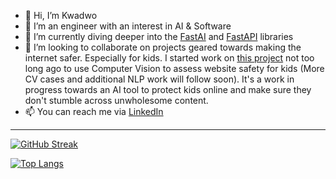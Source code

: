 - 👋 Hi, I’m Kwadwo
- 👀 I’m an engineer with an interest in AI & Software
- 🌱 I’m currently diving deeper into the [FastAI](https://www.fast.ai/) and [FastAPI](https://fastapi.tiangolo.com/) libraries
- 💞️ I’m looking to collaborate on projects geared towards making the internet safer. Especially for kids. I started work on [this project](https://huggingface.co/spaces/KayO/WebsiteImageSafetyAnalyzer) not too long ago to use Computer Vision to assess website safety for kids (More CV cases and additional NLP work will follow soon).
It's a work in progress towards an AI tool to protect kids online and make sure they don't stumble across unwholesome content.
- 📫 You can reach me via [LinkedIn](https://www.linkedin.com/in/kwadwo-agyapon-ntra/)

---

[![GitHub Streak](http://github-readme-streak-stats.herokuapp.com?user=kayo-gh&theme=dark&background=000000)](https://git.io/streak-stats)

[![Top Langs](https://github-readme-stats.vercel.app/api/top-langs/?username=kayo-gh&layout=compact&theme=vision-friendly-dark)](https://github.com/anuraghazra/github-readme-stats)

<!---
KayO-GH/KayO-GH is a ✨ special ✨ repository because its `README.md` (this file) appears on your GitHub profile.
You can click the Preview link to take a look at your changes.
--->

